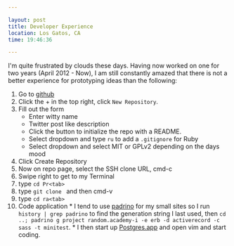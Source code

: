 ```yaml
---

layout: post
title: Developer Experience
location: Los Gatos, CA
time: 19:46:36

---
```


I'm quite frustrated by clouds these days. Having now worked on one for two years (April 2012 - Now), I am still constantly amazed that there is not a better experience for prototyping ideas than the following:

 1. Go to [github](http://github.com)
 2. Click the + in the top right, click `New Repository`.
 3. Fill out the form
    * Enter witty name
    * Twitter post like description
    * Click the button to initialize the repo with a README.
    * Select dropdown and type `ru` to add a `.gitignore` for Ruby
    * Select dropdown and select MIT or GPLv2 depending on the days mood
 4. Click Create Repository
 5. Now on repo page, select the SSH clone URL, cmd-c
 6. Swipe right to get to my Terminal
 7. type `cd Pr<tab>`
 8. type `git clone ` and then cmd-v
 9. type `cd ra<tab>`
 10. Code application
    * I tend to use [padrino](http://www.padrinorb.com/) for my small sites so I run `history | grep padrino` to find the generation string I last used, then `cd ..; padrino g project random.academy-i -e erb -d activerecord -c sass -t minitest`.
    * I then start up [Postgres.app](http://postgresapp.com/) and open vim and start coding.

